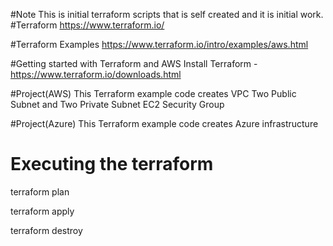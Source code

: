 #Note
This is initial terraform scripts that is self created and it is initial work.
#Terraform
https://www.terraform.io/

#Terraform Examples
https://www.terraform.io/intro/examples/aws.html

#Getting started with Terraform and AWS
Install Terraform - https://www.terraform.io/downloads.html

#Project(AWS)
This Terraform example code creates
VPC
Two Public Subnet and Two Private Subnet
EC2
Security Group

#Project(Azure)
This Terraform example code creates Azure infrastructure

# Executing the terraform
terraform plan

terraform apply

terraform destroy

